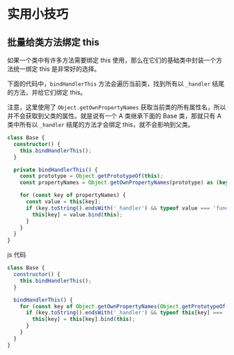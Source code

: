 # 实用小技巧

## 批量给类方法绑定 this

如果一个类中有许多方法需要绑定 this 使用，那么在它们的基础类中封装一个方法统一绑定 this 是非常好的选择。

下面的代码中，`bindHandlerThis` 方法会遍历当前类，找到所有以 `_handler` 结尾的方法，并给它们绑定 this。

注意，这里使用了 `Object.getOwnPropertyNames` 获取当前类的所有属性名，所以并不会获取到父类的属性。就是说有一个 A 类继承下面的 Base 类，那就只有 A 类中所有以 `_handler` 结尾的方法才会绑定 this，就不会影响到父类。

```ts
class Base {
  constructor() {
    this.bindHandlerThis();
  }

  private bindHandlerThis() {
    const prototype = Object.getPrototypeOf(this);
    const propertyNames = Object.getOwnPropertyNames(prototype) as (keyof this)[];

    for (const key of propertyNames) {
      const value = this[key];
      if (key.toString().endsWith('_handler') && typeof value === 'function') {
        this[key] = value.bind(this);
      }
    }
  }
}
```

js 代码

```js
class Base {
  constructor() {
    this.bindHandlerThis();
  }

  bindHandlerThis() {
    for (const key of Object.getOwnPropertyNames(Object.getPrototypeOf(this))) {
      if (key.toString().endsWith('_handler') && typeof this[key] === 'function') {
        this[key] = this[key].bind(this);
      }
    }
  }
}
```
